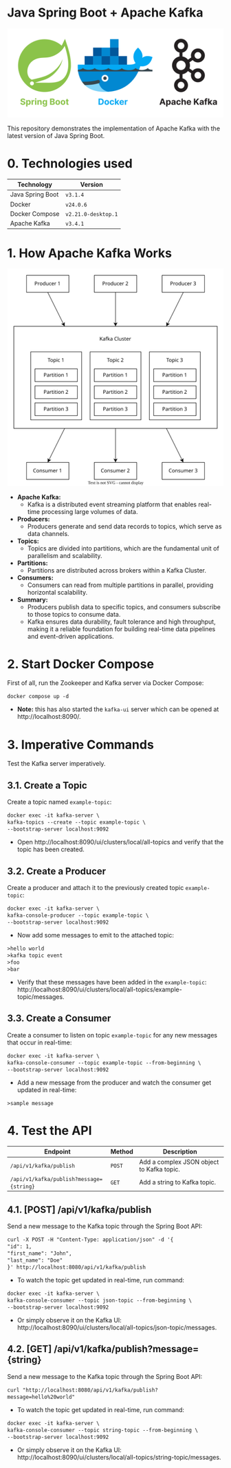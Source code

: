# Java Spring Boot + Apache Kafka

![banner.svg](misc/banner.svg)

This repository demonstrates the implementation of Apache Kafka with the latest version of Java Spring Boot.

# 0. Technologies used

| Technology       | Version             |
|------------------|---------------------|
| Java Spring Boot | `v3.1.4`            |
| Docker           | `v24.0.6`           |
| Docker Compose   | `v2.21.0-desktop.1` |
| Apache Kafka     | `v3.4.1`            |

# 1. How Apache Kafka Works

![kafka-overview.svg](misc/kafka-overview.svg)

- **Apache Kafka:**
	- Kafka is a distributed event streaming platform that enables real-time processing large volumes of data.
- **Producers:**
	- Producers generate and send data records to topics, which serve as data channels.
- **Topics:**
	- Topics are divided into partitions, which are the fundamental unit of parallelism and scalability.
- **Partitions:**
	- Partitions are distributed across brokers within a Kafka Cluster.
- **Consumers:**
	- Consumers can read from multiple partitions in parallel, providing horizontal scalability.
- **Summary:**
	- Producers publish data to specific topics, and consumers subscribe to those topics to consume data.
	- Kafka ensures data durability, fault tolerance and high throughput, making it a reliable foundation for building
		real-time data pipelines and event-driven applications.

# 2. Start Docker Compose

First of all, run the Zookeeper and Kafka server via Docker Compose:

```shell
docker compose up -d
```

- **Note:** this has also started the `kafka-ui` server which can be opened at http://localhost:8090/.

# 3. Imperative Commands

Test the Kafka server imperatively.

## 3.1. Create a Topic

Create a topic named `example-topic`:

```shell
docker exec -it kafka-server \
kafka-topics --create --topic example-topic \
--bootstrap-server localhost:9092
```

- Open http://localhost:8090/ui/clusters/local/all-topics and verify that the topic has been created.

## 3.2. Create a Producer

Create a producer and attach it to the previously created topic `example-topic`:

```shell
docker exec -it kafka-server \
kafka-console-producer --topic example-topic \
--bootstrap-server localhost:9092
```

- Now add some messages to emit to the attached topic:

```shell
>hello world
>kafka topic event
>foo
>bar
```

- Verify that these messages have been added in
	the `example-topic`: http://localhost:8090/ui/clusters/local/all-topics/example-topic/messages.

## 3.3. Create a Consumer

Create a consumer to listen on topic `example-topic` for any new messages that occur in real-time:

```shell
docker exec -it kafka-server \
kafka-console-consumer --topic example-topic --from-beginning \
--bootstrap-server localhost:9092
```

- Add a new message from the producer and watch the consumer get updated in real-time:

```shell
>sample message
```

# 4. Test the API

| Endpoint                                 | Method | Description                               |
|------------------------------------------|--------|-------------------------------------------|
| `/api/v1/kafka/publish`                  | `POST` | Add a complex JSON object to Kafka topic. |
| `/api/v1/kafka/publish?message={string}` | `GET`  | Add a string to Kafka topic.              |

## 4.1. [POST] /api/v1/kafka/publish

Send a new message to the Kafka topic through the Spring Boot API:

```shell
curl -X POST -H "Content-Type: application/json" -d '{
"id": 1,
"first_name": "John",
"last_name": "Doe"
}' http://localhost:8080/api/v1/kafka/publish
```

- To watch the topic get updated in real-time, run command:

```shell
docker exec -it kafka-server \
kafka-console-consumer --topic json-topic --from-beginning \
--bootstrap-server localhost:9092
```

- Or simply observe it on the Kafka UI: http://localhost:8090/ui/clusters/local/all-topics/json-topic/messages.

## 4.2. [GET] /api/v1/kafka/publish?message={string}

Send a new message to the Kafka topic through the Spring Boot API:

```shell
curl "http://localhost:8080/api/v1/kafka/publish?message=hello%20world"
```

- To watch the topic get updated in real-time, run command:

```shell
docker exec -it kafka-server \
kafka-console-consumer --topic string-topic --from-beginning \
--bootstrap-server localhost:9092
```

- Or simply observe it on the Kafka UI: http://localhost:8090/ui/clusters/local/all-topics/string-topic/messages.
